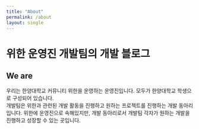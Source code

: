 ```yaml
---
title: "About"
permalink: /about
layout: single
---
```


# 위한 운영진 개발팀의 개발 블로그

## We are

우리는 한양대학교 커뮤니티 위한을 운영하는 운영진입니다. 모두가 한양대학교 학생으로 구성되어 있습니다.  
개발팀은 위한과 관련된 개발 활동을 진행하고 원하는 프로젝트를 진행하는 개발 동아리 입니다. 위한에 운영진으로 속해있지만, 개발 동아리로서 개발팀 각자가 원하는 개발을 진행하고 성장할 수 있는 곳입니다.